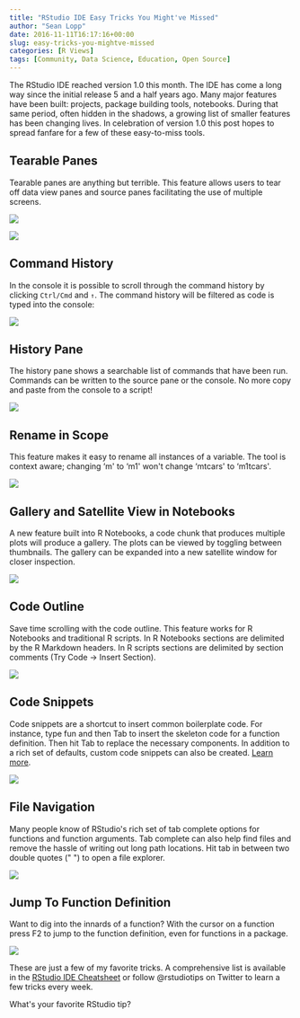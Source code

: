 ```yaml
---
title: "RStudio IDE Easy Tricks You Might've Missed"
author: "Sean Lopp"
date: 2016-11-11T16:17:16+00:00
slug: easy-tricks-you-mightve-missed
categories: [R Views]
tags: [Community, Data Science, Education, Open Source]
---
```


The RStudio IDE reached version 1.0 this month. The IDE has come a long way since the initial release 5 and a half years ago. Many major features have been built: projects, package building tools, notebooks. During that same period, often hidden in the shadows, a growing list of smaller features has been changing lives. In celebration of version 1.0 this post hopes to spread fanfare for a few of these easy-to-miss tools.

Tearable Panes
--------------

Tearable panes are anything but terrible. This feature allows users to tear off data view panes and source panes facilitating the use of multiple screens.

![](https://www.rstudio.com/wp-content/uploads/2016/11/tip_tearable.gif)

![](https://www.rstudio.com/wp-content/uploads/2016/11/image04.png)

Command History
---------------

In the console it is possible to scroll through the command history by clicking `Ctrl/Cmd` and `↑`. The command history will be filtered as code is typed into the console:

![](https://www.rstudio.com/wp-content/uploads/2016/11/tip_console.gif)

History Pane
------------

The history pane shows a searchable list of commands that have been run. Commands can be written to the source pane or the console. No more copy and paste from the console to a script!

![](https://www.rstudio.com/wp-content/uploads/2016/11/tip_history.gif)

Rename in Scope
---------------

This feature makes it easy to rename all instances of a variable. The tool is context aware; changing ‘m' to ‘m1' won't change ‘mtcars' to ‘m1tcars'.

![](https://www.rstudio.com/wp-content/uploads/2016/11/tip_rename_in_scope.gif)

Gallery and Satellite View in Notebooks
---------------------------------------

A new feature built into R Notebooks, a code chunk that produces multiple plots will produce a gallery. The plots can be viewed by toggling between thumbnails. The gallery can be expanded into a new satellite window for closer inspection.

![](https://www.rstudio.com/wp-content/uploads/2016/11/tip_gallery_satellite.gif)

Code Outline
------------

Save time scrolling with the code outline. This feature works for R Notebooks and traditional R scripts. In R Notebooks sections are delimited by the R Markdown headers. In R scripts sections are delimited by section comments (Try Code -&gt; Insert Section).

![](https://www.rstudio.com/wp-content/uploads/2016/11/tip_outline.gif)

Code Snippets
-------------

Code snippets are a shortcut to insert common boilerplate code. For instance, type fun and then Tab to insert the skeleton code for a function definition. Then hit Tab to replace the necessary components. In addition to a rich set of defaults, custom code snippets can also be created. [Learn more](https://support.rstudio.com/hc/en-us/articles/204463668-Code-Snippets).

![](https://www.rstudio.com/wp-content/uploads/2016/11/tip_code_snippet.gif)

File Navigation
---------------

Many people know of RStudio's rich set of tab complete options for functions and function arguments. Tab complete can also help find files and remove the hassle of writing out long path locations. Hit tab in between two double quotes (" ") to open a file explorer.

![](https://www.rstudio.com/wp-content/uploads/2016/11/tip_file_nav.gif)

Jump To Function Definition
---------------------------

Want to dig into the innards of a function? With the cursor on a function press F2 to jump to the function definition, even for functions in a package.

![](https://www.rstudio.com/wp-content/uploads/2016/11/tip_goto_func.gif)

These are just a few of my favorite tricks. A comprehensive list is available in the [RStudio IDE Cheatsheet](https://www.rstudio.com/wp-content/uploads/2016/01/rstudio-IDE-cheatsheet.pdf) or follow @rstudiotips on Twitter to learn a few tricks every week.

What's your favorite RStudio tip?
